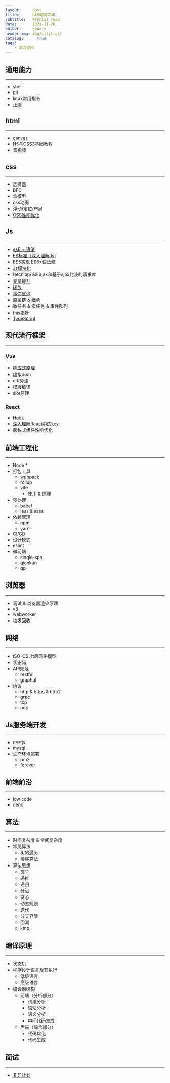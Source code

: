 ```yaml
---
layout:     post
title:      回溯前端之路
subtitle:   Frontal road
date:       2021-11-26
author:     kaws-y
header-img: img/city1.gif
catalog: 	  true
tags:
    - 学习资料
---
```



## 通用能力 ##
***
* shell
* git
* linux常用指令
* 正则

## html ##
***
* [canvas](https://juejin.cn/post/6986785259966857247)
* [H5与CSS3基础教程](https://drive.google.com/file/d/1LB9DRpg5KRencDzOIj1gtm7w8nIksGpl/view?usp=share_link)
* 音视频



## css ##
***
* 选择器
* BFC
* 盒模型
* css动画
* 浮动/定位/布局
* [CSS性能优化](https://juejin.cn/post/6844903649605320711?utm_source=gold_browser_extension)

## Js ##
***
* [es6 + 语法](https://es6.ruanyifeng.com/)
* [ES标准（深入理解Js)](https://www.kancloud.cn/kancloud/deep-understand-javascript/43708)
* ES5实现 ES6+语法糖
* [Js模块化](https://juejin.cn/post/6844903576309858318)
* fetch api && ajax和基于ajax封装的请求库
* [变量提升](https://juejin.cn/post/6844903490989342728)
* [闭包](https://juejin.cn/post/6844903858636849159)
* [事件冒泡](https://juejin.cn/post/6844903834075021326)
* [原型链](https://juejin.cn/post/6844903989088092174) & [继承](https://juejin.cn/post/6844903475021627400)
* 微任务 & 宏任务 & 事件队列
* this指针
* [TypeScript](https://zhongsp.gitbooks.io/typescript-handbook/content/)

## 现代流行框架 ##
***
### Vue ###
* [响应式原理](https://juejin.cn/post/6857669921166491662)
* 虚拟dom
* diff算法
* 模版编译
* slot原理

### React ###
* [Hook](https://juejin.cn/post/6844903985338400782)
* [深入理解React中的key](https://zhuanlan.zhihu.com/p/112917118)
* [函数式组件性能优化](https://juejin.cn/post/6844904103504527374)

## 前端工程化 ##
***
* Node
  * 
* 打包工具
   - webpack
   - rollup
   - vite
     - 使用 & 原理
* 预处理
  - babel
  - less & sass
* 依赖管理
  - npm 
  - yarn
* CI/CD
* 设计模式
* eslint
* 微前端
  - single-spa
  - qiankun
  - qp

## 浏览器 ##
***
* 调试 & 浏览器渲染原理
* v8
* webworker
* 垃圾回收

## 网络 ##
***
* ISO-OSI七层网络模型
* 状态码
* API规范
  - restful
  - graphql
* 协议
  - http & https & http2
  - grpc
  - tcp
  - udp

## Js服务端开发 ##
***
* nestjs
* mysql
* 生产环境部署
  - pm2
  - forever

## 前端前沿 ##
***
* low code
* deno

## 算法 ##
***
* 时间复杂度 & 空间复杂度
* 常见算法
  - 树的遍历
  - 排序算法
* 算法思想
  - 穷举
  - 递推
  - 递归
  - 分治
  - 贪心
  - 动态规划
  - 迭代
  - 分支界限
  - 回溯
  - kmp
  
## 编译原理 ##
***
* 状态机
* 程序设计语言及其执行
  - 低级语言
  - 高级语言
* 编译器结构
  - 前端（分析部分）
    - 词法分析
    - 语法分析
    - 语义分析
    - 中间代码生成
  - 后端（综合部分）
    - 代码优化
    - 代码生成

## 面试 ##
***
* [复习计划](https://juejin.cn/post/7061588533214969892)

